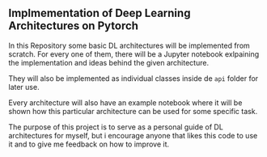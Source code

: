## Implmementation of Deep Learning Architectures on Pytorch

In this Repository some basic DL architectures will be implemented from scratch. 
For every one of them, there will be a Jupyter notebook exlpaining the implementation and ideas behind the given architecture.

They will also be implemented as individual classes inside de `api` folder for later use.

Every architecture will also have an example notebook where it will be shown how this particular architecture can be used for some specific task.



The purpose of this project is to serve as a personal guide of DL architectures for myself, but i encourage anyone that likes this code to use it and to give me feedback on how to improve it.